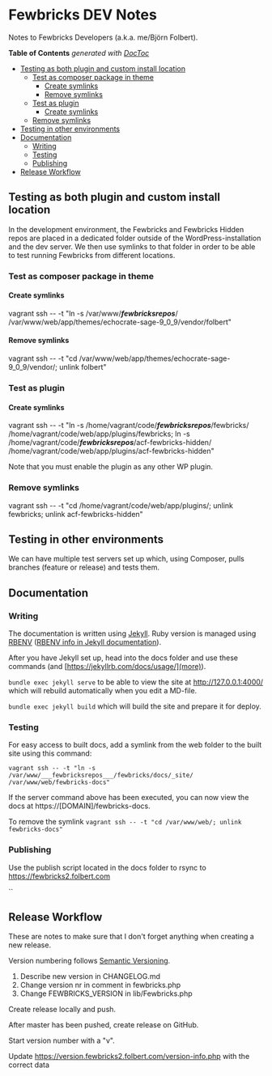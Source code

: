 # Fewbricks DEV Notes
Notes to Fewbricks Developers (a.k.a. me/Björn Folbert).

<!-- START doctoc generated TOC please keep comment here to allow auto update -->
<!-- DON'T EDIT THIS SECTION, INSTEAD RE-RUN doctoc TO UPDATE -->
**Table of Contents**  *generated with [DocToc](https://github.com/thlorenz/doctoc)*

- [Testing as both plugin and custom install location](#testing-as-both-plugin-and-custom-install-location)
  - [Test as composer package in theme](#test-as-composer-package-in-theme)
    - [Create symlinks](#create-symlinks)
    - [Remove symlinks](#remove-symlinks)
  - [Test as plugin](#test-as-plugin)
    - [Create symlinks](#create-symlinks-1)
  - [Remove symlinks](#remove-symlinks-1)
- [Testing in other environments](#testing-in-other-environments)
- [Documentation](#documentation)
  - [Writing](#writing)
  - [Testing](#testing)
  - [Publishing](#publishing)
- [Release Workflow](#release-workflow)

<!-- END doctoc generated TOC please keep comment here to allow auto update -->

## Testing as both plugin and custom install location
In the development environment, the Fewbricks and Fewbricks Hidden repos are placed in a dedicated folder outside of the WordPress-installation and the dev server. We then use symlinks to that folder in order to be able to test running Fewbricks from different locations.

### Test as composer package in theme

#### Create symlinks
vagrant ssh -- -t "ln -s /var/www/___fewbricksrepos___/ /var/www/web/app/themes/echocrate-sage-9_0_9/vendor/folbert"

#### Remove symlinks
vagrant ssh -- -t "cd /var/www/web/app/themes/echocrate-sage-9_0_9/vendor/; unlink folbert"

### Test as plugin

#### Create symlinks
vagrant ssh -- -t "ln -s /home/vagrant/code/___fewbricksrepos___/fewbricks/ /home/vagrant/code/web/app/plugins/fewbricks; ln -s /home/vagrant/code/___fewbricksrepos___/acf-fewbricks-hidden/ /home/vagrant/code/web/app/plugins/acf-fewbricks-hidden"

Note that you must enable the plugin as any other WP plugin.

### Remove symlinks
vagrant ssh -- -t "cd /home/vagrant/code/web/app/plugins/; unlink fewbricks; unlink acf-fewbricks-hidden"

## Testing in other environments
We can have multiple test servers set up which, using Composer, pulls branches (feature or release) and tests them.

## Documentation

### Writing
The documentation is written using [Jekyll](https://jekyllrb.com/).
Ruby version is managed using [RBENV](https://github.com/rbenv/rbenv) ([RBENV info in Jekyll documentation](https://jekyllrb.com/docs/installation/macos/#rbenv)).

After you have Jekyll set up, head into the docs folder and use these commands (and [https://jekyllrb.com/docs/usage/](more)).

`bundle exec jekyll serve` to be able to view the site at http://127.0.0.1:4000/ which will rebuild automatically when you edit a MD-file.

`bundle exec jekyll build` which will build the site and prepare it for deploy.

### Testing
For easy access to built docs, add a symlink from the web folder to the built site using this command:

`vagrant ssh -- -t "ln -s /var/www/___fewbricksrepos___/fewbricks/docs/_site/ /var/www/web/fewbricks-docs"`

If the server command above has been executed, you can now view the docs at https://[DOMAIN]/fewbricks-docs.

To remove the symlink
`vagrant ssh -- -t "cd /var/www/web/; unlink fewbricks-docs"`

### Publishing
Use the publish script located in the docs folder to rsync to https://fewbricks2.folbert.com

``

## Release Workflow
These are notes to make sure that I don't forget anything when creating a new release.

Version numbering follows [Semantic Versioning](http://semver.org/).

1. Describe new version in CHANGELOG.md
2. Change version nr in comment in fewbricks.php
3. Change FEWBRICKS_VERSION in lib/Fewbricks.php

Create release locally and push.

After master has been pushed, create release on GitHub.

Start version number with a "v".

Update https://version.fewbricks2.folbert.com/version-info.php with the correct data

